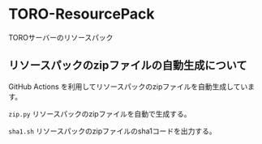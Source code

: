 # TORO-ResourcePack

TOROサーバーのリソースパック

## リソースパックのzipファイルの自動生成について

GitHub Actions を利用してリソースパックのzipファイルを自動生成しています。

`zip.py` リソースパックのzipファイルを自動で生成する。

`sha1.sh` リソースパックのzipファイルのsha1コードを出力する。
